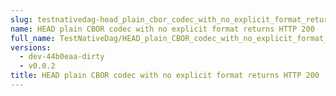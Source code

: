 ```yaml
---
slug: testnativedag-head_plain_cbor_codec_with_no_explicit_format_returns_http_200
name: HEAD plain CBOR codec with no explicit format returns HTTP 200
full_name: TestNativeDag/HEAD_plain_CBOR_codec_with_no_explicit_format_returns_HTTP_200
versions:
  - dev-44b0eaa-dirty
  - v0.0.2
title: HEAD plain CBOR codec with no explicit format returns HTTP 200
---
```


